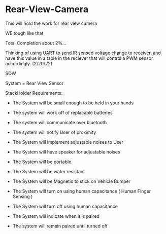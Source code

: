 # Rear-View-Camera
This will hold the work for rear view camera

WE tough like that 

Total Completion about 2%...

Thinking of using UART to send IR sensed voltage change to receiver, and have this value in a table in the reciever that will control a PWM sensor accordingly. (2/20/22)


SOW

System = Rear View Sensor

StackHolder Requirements:

- The System will be small enough to be held in your hands

- The system will work off of replacable batteries

- The system will communicate over bluetooth

- The system will notify User of proximity 

- The System will implement adjustable noises to User

- The System will have speaker for adjustable noises 

- The System will be portable

- The System will be water resistant

- The System will be Magnetic to stick on Vehicle Bumper

- The System will turn on using human capacitance ( Human Finger Sensing )

- The System will turn off using human capacitance

- The System will indicate when it is paired

- The system will remain paired until turned off
